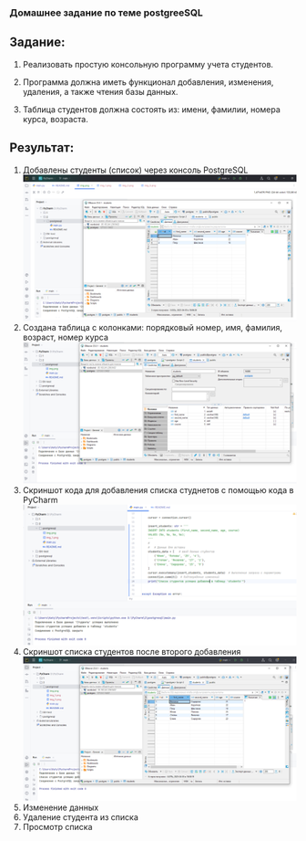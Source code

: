 ### Домашнее задание по теме postgreeSQL

## Задание:
1. Реализовать простую консольную программу учета студентов. 

2. Программа должна иметь функционал добавления, изменения, удаления, а также чтения базы данных. 

3. Таблица студентов должна состоять из: имени, фамилии, номера курса, возраста.

## Результат:

1. Добавлены студенты (список) через консоль PostgreSQL![img_4.png](img_4.png)
2. Создана таблица с колонками: порядковый номер, имя, фамилия, возраст, номер курса![img_1.png](img_1.png)
3. Скриншот кода для добавления списка студнетов с помощью кода в PyCharm ![img_2.png](img_2.png)
4. Скриншот списка студентов после второго добавления ![img_3.png](img_3.png)
6. Изменение данных
7. Удаление студента из списка
8. Просмотр списка